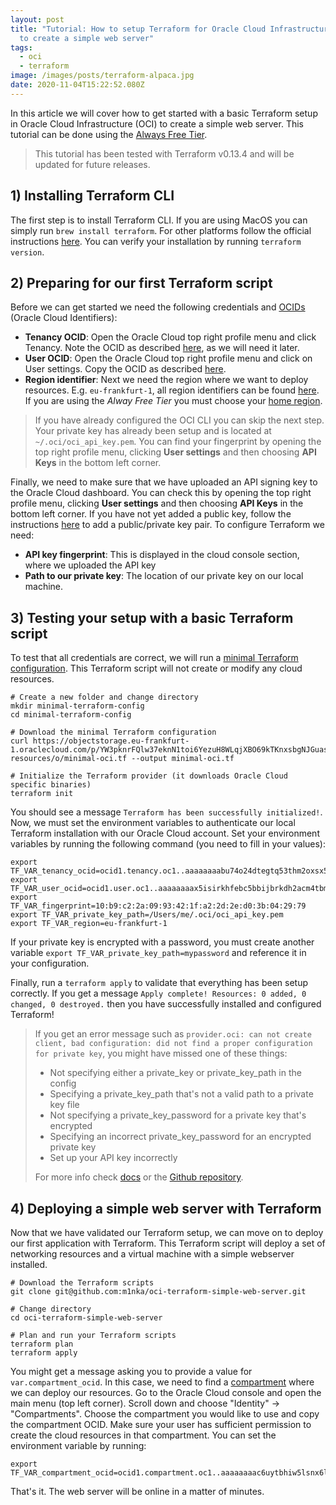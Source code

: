 ```yaml
---
layout: post
title: "Tutorial: How to setup Terraform for Oracle Cloud Infrastructure (OCI)
  to create a simple web server"
tags:
  - oci
  - terraform
image: /images/posts/terraform-alpaca.jpg
date: 2020-11-04T15:22:52.080Z
---
```

In this article we will cover how to get started with a basic Terraform setup in Oracle Cloud Infrastructure (OCI) to create a simple web server. This tutorial can be done using the [Always Free Tier](https://www.oracle.com/cloud/free/).

> This tutorial has been tested with Terraform v0.13.4 and will be updated for future releases. 

## 1) Installing Terraform CLI

The first step is to install Terraform CLI. If you are using MacOS you can simply run `brew install terraform`. For other platforms follow the official instructions [here](https://learn.hashicorp.com/tutorials/terraform/install-cli). You can verify your installation by running `terraform version`.

## 2) Preparing for our first Terraform script

Before we can get started we need the following credentials and [OCIDs](https://docs.cloud.oracle.com/en-us/iaas/Content/General/Concepts/identifiers.htm) (Oracle Cloud Identifiers):

* **Tenancy OCID**: Open the Oracle Cloud top right profile menu and click Tenancy. Note the OCID as described [here](https://docs.cloud.oracle.com/en-us/iaas/Content/General/Concepts/identifiers.htm#tenancy_ocid), as we will need it later.
* **User OCID**: Open the Oracle Cloud top right profile menu and click on User settings. Copy the OCID as described [here](https://docs.cloud.oracle.com/en-us/iaas/Content/API/Concepts/apisigningkey.htm#five).
* **Region identifier**: Next we need the region where we want to deploy resources. E.g. `eu-frankfurt-1`, all region identifiers can be found [here](https://docs.cloud.oracle.com/en-us/iaas/Content/General/Concepts/regions.htm#About). If you are using the *Alway Free Tier* you must choose your [home region](https://docs.cloud.oracle.com/en-us/iaas/Content/Identity/Tasks/managingregions.htm#The).

> If you have already configured the OCI CLI you can skip the next step. Your private key has already been setup and is located at `~/.oci/oci_api_key.pem`. You can find your fingerprint by opening the top right profile menu, clicking **User settings** and then choosing **API Keys** in the bottom left corner.

Finally, we need to make sure that we have uploaded an API signing key to the Oracle Cloud dashboard. You can check this by opening the top right profile menu, clicking **User settings** and then choosing **API Keys** in the bottom left corner. If you have not yet added a public key, follow the instructions [here](https://docs.cloud.oracle.com/en-us/iaas/Content/Functions/Tasks/functionssetupapikey.htm) to add a public/private key pair. To configure Terraform we need:

* **API key fingerprint**: This is displayed in the cloud console section, where we uploaded the API key
* **Path to our private key**: The location of our private key on our local machine.

## 3) Testing your setup with a basic Terraform script

To test that all credentials are correct, we will run a [minimal Terraform configuration](https://objectstorage.eu-frankfurt-1.oraclecloud.com/p/YW3pknrFQlw37eknN1toi6YezuH8WLqjXBO69kTKnxsbgNJGuasyokZWKGDcfW5W/n/franqguxqsfs/b/public-resources/o/minimal-oci.tf). This Terraform script will not create or modify any cloud resources.

```
# Create a new folder and change directory
mkdir minimal-terraform-config
cd minimal-terraform-config

# Download the minimal Terraform configuration
curl https://objectstorage.eu-frankfurt-1.oraclecloud.com/p/YW3pknrFQlw37eknN1toi6YezuH8WLqjXBO69kTKnxsbgNJGuasyokZWKGDcfW5W/n/franqguxqsfs/b/public-resources/o/minimal-oci.tf --output minimal-oci.tf

# Initialize the Terraform provider (it downloads Oracle Cloud specific binaries)
terraform init
```

You should see a message `Terraform has been successfully initialized!`. Now, we must set the environment variables to authenticate our local Terraform installation with our Oracle Cloud account. Set your environment variables by running the following command (you need to fill in your values):

```
export TF_VAR_tenancy_ocid=ocid1.tenancy.oc1..aaaaaaaabu74o24dtegtq53thm2oxsx5mr6wbhtwefaos2rfwmzbtrujb3ya
export TF_VAR_user_ocid=ocid1.user.oc1..aaaaaaaax5isirkhfebc5bbijbrkdh2acm4tbmhatkc2ijmiftizzjh2tgcq
export TF_VAR_fingerprint=10:b9:c2:2a:09:93:42:1f:a2:2d:2e:d0:3b:04:29:79
export TF_VAR_private_key_path=/Users/me/.oci/oci_api_key.pem
export TF_VAR_region=eu-frankfurt-1
```

If your private key is encrypted with a password, you must create another variable `export TF_VAR_private_key_path=mypassword` and reference it in your configuration.

Finally, run a `terraform apply` to validate that everything has been setup correctly. If you get a message `Apply complete! Resources: 0 added, 0 changed, 0 destroyed.` then you have successfully installed and configured Terraform!

> If you get an error message such as `provider.oci: can not create client, bad configuration: did not find a proper configuration for private key`, you might have missed one of these things:
>
> * Not specifying either a private_key or private_key_path in the config
> * Specifying a private_key_path that's not a valid path to a private key file
> * Not specifying a private_key_password for a private key that's encrypted
> * Specifying an incorrect private_key_password for an encrypted private key
> * Set up your API key incorrectly
>
> For more info check [docs](https://registry.terraform.io/providers/hashicorp/oci/latest/docs) or the [Github repository](https://github.com/terraform-providers/terraform-provider-oci).

## 4) Deploying a simple web server with Terraform

Now that we have validated our Terraform setup, we can move on to deploy our first application with Terraform. This Terraform script will deploy a set of networking resources and a virtual machine with a simple webserver installed.

```
# Download the Terraform scripts
git clone git@github.com:m1nka/oci-terraform-simple-web-server.git

# Change directory
cd oci-terraform-simple-web-server

# Plan and run your Terraform scripts
terraform plan
terraform apply
```

You might get a message asking you to provide a value for `var.compartment_ocid`. In this case, we need to find a [compartment](https://docs.cloud.oracle.com/en-us/iaas/Content/Identity/Tasks/managingcompartments.htm) where we can deploy our resources. Go to the Oracle Cloud console and open the main menu (top left corner). Scroll down and choose "Identity" -> "Compartments". Choose the compartment you would like to use and copy the compartment OCID. Make sure your user has sufficient permission to create the cloud resources in that compartment. You can set the environment variable by running:

```
export TF_VAR_compartment_ocid=ocid1.compartment.oc1..aaaaaaaac6uytbhiw5lsnx6lbdlw7bajgf7uhoitnn7ryknuhyi5fdw537sa
```

That's it. The web server will be online in a matter of minutes.